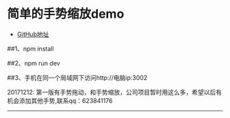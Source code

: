 # 简单的手势缩放demo

- [GitHub地址](https://github.com/623841176/finger-gesture.git)

##1、npm install

##2、npm run dev

##3、手机在同一个局域网下访问http://电脑ip:3002

20171212: 第一版有手势拖动，和手势缩放，公司项目暂时用这么多，希望以后有机会添加其他手势,联系qq：623841176


*****************************